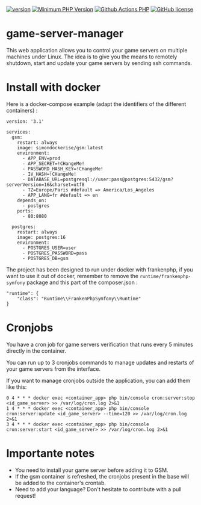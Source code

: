 [![version](https://img.shields.io/badge/Version-1.0.1-brightgreen.svg)](https://github.com/SimonDevelop/game-server-manager/releases/tag/1.0.1)
[![Minimum PHP Version](https://img.shields.io/badge/php-%3E%3D%208.2-8892BF.svg)](https://php.net/)
[![Github Actions PHP](https://github.com/SimonDevelop/game-server-manager/workflows/PHP/badge.svg)](https://github.com/SimonDevelop/game-server-manager/actions)
[![GitHub license](https://img.shields.io/badge/License-MIT-blue.svg)](https://github.com/SimonDevelop/game-server-manager/blob/master/LICENSE)

# game-server-manager
This web application allows you to control your game servers on multiple machines under Linux. The idea is to give you the means to remotely shutdown, start and update your game servers by sending ssh commands.

# Install with docker
Here is a docker-compose example (adapt the identifiers of the different containers) :
```
version: '3.1'

services:
  gsm:
    restart: always
    image: simondockerise/gsm:latest
    environment:
      - APP_ENV=prod
      - APP_SECRET=!CHangeMe!
      - PASSWORD_HASH_KEY=!CHangeMe!
      - IV_HASH=!CHangeMe!
      - DATABASE_URL=postgresql://user:pass@postgres:5432/gsm?serverVersion=16&charset=utf8
      - TZ=Europe/Paris #default => America/Los_Angeles
      - APP_LANG=fr #default => en
    depends_on:
      - postgres
    ports:
      - 80:8080

  postgres:
    restart: always
    image: postgres:16
    environment:
      - POSTGRES_USER=user
      - POSTGRES_PASSWORD=pass
      - POSTGRES_DB=gsm
```
The project has been designed to run under docker with frankenphp, if you want to use it out of docker, remember to remove the `runtime/frankenphp-symfony` package and this part of the composer.json :
```
"runtime": {
    "class": "Runtime\\FrankenPhpSymfony\\Runtime"
}
```
# Cronjobs
You have a cron job for game servers verification that runs every 5 minutes directly in the container.

You can run up to 3 cronjobs commands to manage updates and restarts of your game servers from the interface.

If you want to manage cronjobs outside the application, you can add them like this:
```
0 4 * * * docker exec <container_app> php bin/console cron:server:stop <id_game_server> >> /var/log/cron.log 2>&1
1 4 * * * docker exec <container_app> php bin/console cron:server:update <id_game_server> --time=120 >> /var/log/cron.log 2>&1
3 4 * * * docker exec <container_app> php bin/console cron:server:start <id_game_server> >> /var/log/cron.log 2>&1
```

# Importante notes
- You need to install your game server before adding it to GSM.
- If the gsm container is refreshed, the cronjobs present in the base will be added to the container's crontab.
- Need to add your language? Don't hesitate to contribute with a pull request!